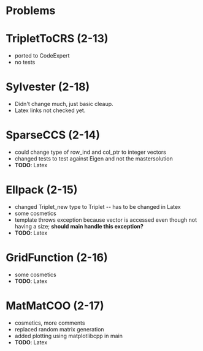 # Problems

# TripletToCRS (2-13)
- ported to CodeExpert
- no tests

# Sylvester (2-18)
- Didn't change much, just basic cleaup.
- Latex links not checked yet.

# SparseCCS (2-14)
- could change type of row_ind and col_ptr to integer vectors
- changed tests to test against Eigen and not the mastersolution
- **TODO**: Latex

# Ellpack (2-15)
- changed Triplet_new type to Triplet -- has to be changed in Latex
- some cosmetics
- template throws exception because vector is accessed even though not having a size; **should main handle this exception?**
- **TODO**: Latex

# GridFunction (2-16)
- some cosmetics
- **TODO**: Latex

# MatMatCOO (2-17)
- cosmetics, more comments
- replaced random matrix generation
- added plotting using matplotlibcpp in main
- **TODO**: Latex